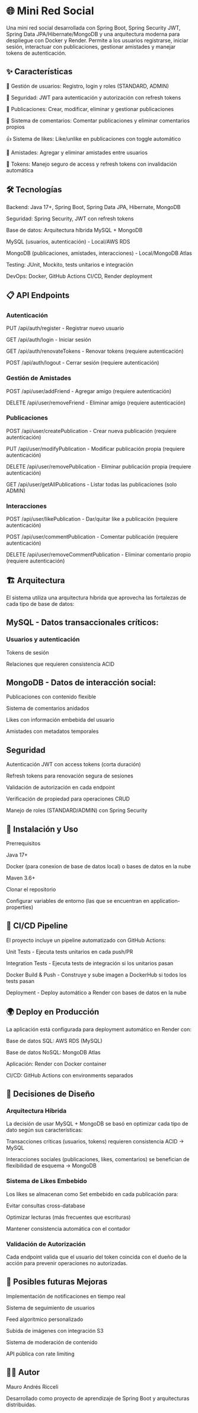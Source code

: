 # 🌐 Mini Red Social

Una mini red social desarrollada con Spring Boot, Spring Security JWT, Spring Data JPA/Hibernate/MongoDB y una arquitectura moderna para despliegue con Docker y Render.
Permite a los usuarios registrarse, iniciar sesión, interactuar con publicaciones, gestionar amistades y manejar tokens de autenticación.
## ✨ Características

👤 Gestión de usuarios: Registro, login y roles (STANDARD, ADMIN) 

🔐 Seguridad: JWT para autenticación y autorización con refresh tokens

📝 Publicaciones: Crear, modificar, eliminar y gestionar publicaciones

💬 Sistema de comentarios: Comentar publicaciones y eliminar comentarios propios

👍 Sistema de likes: Like/unlike en publicaciones con toggle automático

🤝 Amistades: Agregar y eliminar amistades entre usuarios

🔑 Tokens: Manejo seguro de access y refresh tokens con invalidación automática

## 🛠 Tecnologías

Backend: Java 17+, Spring Boot, Spring Data JPA, Hibernate, MongoDB

Seguridad: Spring Security, JWT con refresh tokens

Base de datos: Arquitectura híbrida MySQL + MongoDB

MySQL (usuarios, autenticación) - Local/AWS RDS

MongoDB (publicaciones, amistades, interacciones) - Local/MongoDB Atlas

Testing: JUnit, Mockito, tests unitarios e integración

DevOps: Docker, GitHub Actions CI/CD, Render deployment

##  📋 API Endpoints

### Autenticación

PUT /api/auth/register - Registrar nuevo usuario

GET /api/auth/login - Iniciar sesión

GET /api/auth/renovateTokens - Renovar tokens (requiere autenticación)

POST /api/auth/logout - Cerrar sesión (requiere autenticación)

### Gestión de Amistades

POST /api/user/addFriend - Agregar amigo (requiere autenticación)

DELETE /api/user/removeFriend - Eliminar amigo (requiere autenticación)

### Publicaciones

POST /api/user/createPublication - Crear nueva publicación (requiere autenticación)

PUT /api/user/modifyPublication - Modificar publicación propia (requiere autenticación)

DELETE /api/user/removePublication - Eliminar publicación propia (requiere autenticación)

GET /api/user/getAllPublications - Listar todas las publicaciones (solo ADMIN)

### Interacciones

POST /api/user/likePublication - Dar/quitar like a publicación (requiere autenticación)

POST /api/user/commentPublication - Comentar publicación (requiere autenticación)

DELETE /api/user/removeCommentPublication - Eliminar comentario propio (requiere autenticación)

## 🏗 Arquitectura
El sistema utiliza una arquitectura híbrida que aprovecha las fortalezas de cada tipo de base de datos:

## MySQL - Datos transaccionales críticos:

### Usuarios y autenticación
Tokens de sesión

Relaciones que requieren consistencia ACID

## MongoDB - Datos de interacción social:

Publicaciones con contenido flexible

Sistema de comentarios anidados

Likes con información embebida del usuario

Amistades con metadatos temporales

## Seguridad

Autenticación JWT con access tokens (corta duración)

Refresh tokens para renovación segura de sesiones

Validación de autorización en cada endpoint

Verificación de propiedad para operaciones CRUD

Manejo de roles (STANDARD/ADMIN) con Spring Security

## 🚀 Instalación y Uso
Prerrequisitos

Java 17+

Docker (para conexion de base de datos local) o bases de datos en la nube

Maven 3.6+

Clonar el repositorio

Configurar variables de entorno (las que se encuentran en application-properties)

## 🔄 CI/CD Pipeline

El proyecto incluye un pipeline automatizado con GitHub Actions:

Unit Tests - Ejecuta tests unitarios en cada push/PR

Integration Tests - Ejecuta tests de integración si los unitarios pasan

Docker Build & Push - Construye y sube imagen a DockerHub si todos los tests pasan

Deployment - Deploy automático a Render con bases de datos en la nube

## 🌍 Deploy en Producción

La aplicación está configurada para deployment automático en Render con:

Base de datos SQL: AWS RDS (MySQL)

Base de datos NoSQL: MongoDB Atlas

Aplicación: Render con Docker container

CI/CD: GitHub Actions con environments separados

## 📝 Decisiones de Diseño

### Arquitectura Híbrida

La decisión de usar MySQL + MongoDB se basó en optimizar cada tipo de dato según sus características:

Transacciones críticas (usuarios, tokens) requieren consistencia ACID → MySQL

Interacciones sociales (publicaciones, likes, comentarios) se benefician de flexibilidad de esquema → MongoDB

### Sistema de Likes Embebido

Los likes se almacenan como Set embebido en cada publicación para:

Evitar consultas cross-database

Optimizar lecturas (más frecuentes que escrituras)

Mantener consistencia automática con el contador

### Validación de Autorización

Cada endpoint valida que el usuario del token coincida con el dueño de la acción para prevenir operaciones no autorizadas.

## 🚧 Posibles futuras Mejoras

Implementación de notificaciones en tiempo real

Sistema de seguimiento de usuarios

Feed algorítmico personalizado

Subida de imágenes con integración S3

Sistema de moderación de contenido

API pública con rate limiting

## 👨‍💻 Autor

Mauro Andrés Ricceli

Desarrollado como proyecto de aprendizaje de Spring Boot y arquitecturas distribuidas.
